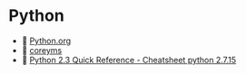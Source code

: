 # Python

- :link: [Python.org](https://www.python.org/)
- :link: [coreyms](http://coreyms.com/)
- :link: [Python 2.3 Quick Reference - Cheatsheet python 2.7.15]()


